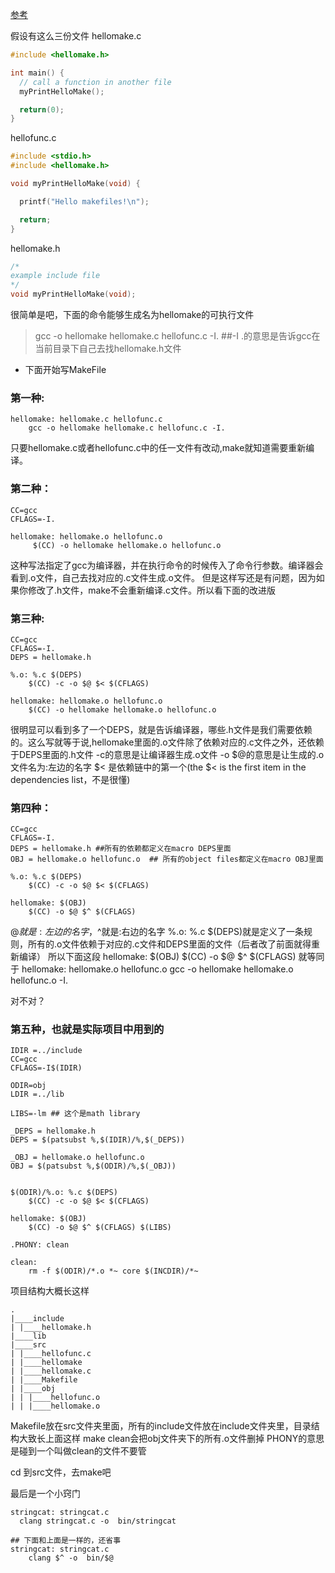 [参考](http://www.cs.colby.edu/maxwell/courses/tutorials/maketutor/)

假设有这么三份文件
hellomake.c	
```c
#include <hellomake.h>

int main() {
  // call a function in another file
  myPrintHelloMake();

  return(0);
}
```

hellofunc.c
```c
#include <stdio.h>
#include <hellomake.h>

void myPrintHelloMake(void) {

  printf("Hello makefiles!\n");

  return;
}
```

hellomake.h
```c
/*
example include file
*/
void myPrintHelloMake(void);
```
很简单是吧，下面的命令能够生成名为hellomake的可执行文件
> gcc -o hellomake hellomake.c hellofunc.c -I. ##-I .的意思是告诉gcc在当前目录下自己去找hellomake.h文件

- 下面开始写MakeFile

###  第一种:
```
hellomake: hellomake.c hellofunc.c
    gcc -o hellomake hellomake.c hellofunc.c -I.
```
只要hellomake.c或者hellofunc.c中的任一文件有改动,make就知道需要重新编译。

### 第二种：
```
CC=gcc
CFLAGS=-I.

hellomake: hellomake.o hellofunc.o
     $(CC) -o hellomake hellomake.o hellofunc.o
```
这种写法指定了gcc为编译器，并在执行命令的时候传入了命令行参数。编译器会看到.o文件，自己去找对应的.c文件生成.o文件。
但是这样写还是有问题，因为如果你修改了.h文件，make不会重新编译.c文件。所以看下面的改进版

### 第三种:
```
CC=gcc
CFLAGS=-I.
DEPS = hellomake.h

%.o: %.c $(DEPS)
	$(CC) -c -o $@ $< $(CFLAGS)

hellomake: hellomake.o hellofunc.o 
	$(CC) -o hellomake hellomake.o hellofunc.o 
```
很明显可以看到多了一个DEPS，就是告诉编译器，哪些.h文件是我们需要依赖的。这么写就等于说,hellomake里面的.o文件除了依赖对应的.c文件之外，还依赖于DEPS里面的.h文件
-c的意思是让编译器生成.o文件
-o $@的意思是让生成的.o文件名为:左边的名字
$< 是依赖链中的第一个(the $< is the first item in the dependencies list，不是很懂)

### 第四种：
```
CC=gcc
CFLAGS=-I.
DEPS = hellomake.h ##所有的依赖都定义在macro DEPS里面
OBJ = hellomake.o hellofunc.o  ## 所有的object files都定义在macro OBJ里面

%.o: %.c $(DEPS)
	$(CC) -c -o $@ $< $(CFLAGS)

hellomake: $(OBJ)
	$(CC) -o $@ $^ $(CFLAGS)
```
$@就是:左边的名字，$^就是:右边的名字
%.o: %.c $(DEPS)就是定义了一条规则，所有的.o文件依赖于对应的.c文件和DEPS里面的文件（后者改了前面就得重新编译）
所以下面这段
hellomake: $(OBJ)
	$(CC) -o $@ $^ $(CFLAGS)
就等同于
hellomake: hellomake.o hellofunc.o
    gcc -o hellomake hellomake.o hellofunc.o -I.
   
对不对？        

### 第五种，也就是实际项目中用到的
```
IDIR =../include
CC=gcc
CFLAGS=-I$(IDIR)

ODIR=obj
LDIR =../lib

LIBS=-lm ## 这个是math library

_DEPS = hellomake.h
DEPS = $(patsubst %,$(IDIR)/%,$(_DEPS))

_OBJ = hellomake.o hellofunc.o 
OBJ = $(patsubst %,$(ODIR)/%,$(_OBJ))


$(ODIR)/%.o: %.c $(DEPS)
	$(CC) -c -o $@ $< $(CFLAGS)

hellomake: $(OBJ)
	$(CC) -o $@ $^ $(CFLAGS) $(LIBS)

.PHONY: clean

clean:
	rm -f $(ODIR)/*.o *~ core $(INCDIR)/*~ 
```

项目结构大概长这样
```
.
|____include
| |____hellomake.h
|____lib
|____src
| |____hellofunc.c
| |____hellomake
| |____hellomake.c
| |____Makefile
| |____obj
| | |____hellofunc.o
| | |____hellomake.o
```

Makefile放在src文件夹里面，所有的include文件放在include文件夹里，目录结构大致长上面这样
make clean会把obj文件夹下的所有.o文件删掉
PHONY的意思是碰到一个叫做clean的文件不要管

cd 到src文件，去make吧

最后是一个小窍门
```
stringcat: stringcat.c
  clang stringcat.c -o  bin/stringcat

## 下面和上面是一样的，还省事
stringcat: stringcat.c
	clang $^ -o  bin/$@
```


